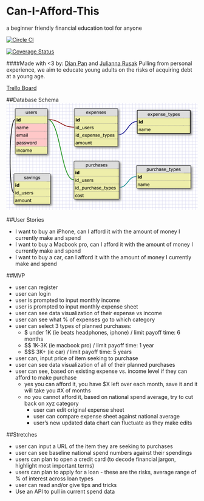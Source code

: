 # Can-I-Afford-This
a beginner friendly financial education tool for anyone

[![Circle CI](https://circleci.com/gh/nyc-cicadas-2015/Can-I-Afford-This.svg?style=svg)](https://circleci.com/gh/nyc-cicadas-2015/Can-I-Afford-This)

[![Coverage Status](https://coveralls.io/repos/nyc-cicadas-2015/Can-I-Afford-This/badge.svg?branch=master&service=github)](https://coveralls.io/github/nyc-cicadas-2015/Can-I-Afford-This?branch=master)

####Made with <3 by: [Dian Pan](https://github.com/dianpan) and [Julianna Rusak](https://github.com/julrusak)
Pulling from personal experience, we aim to educate young adults on the risks of acquiring debt at a young age.

[Trello Board](https://trello.com/b/PP3LXD4i)

##Database Schema
![schema](https://github.com/dianpan/Can-I-Afford-This/blob/update-schema/app/assets/images/schema_design.png?raw=true)

##User Stories
- I want to buy an iPhone, can I afford it with the amount of money I currently make and spend
- I want to buy a Macbook pro, can I afford it with the amount of money I currently make and spend
- I want to buy a car, can I afford it with the amount of money I currently make and spend

##MVP
- user can register
- user can login
- user is prompted to input monthly income
- user is prompted to input monthly expense sheet
- user can see data visualization of their expense vs income
- user can see what % of expenses go to which category
- user can select 3 types of planned purchases:
  - $ under 1K (ie beats headphones, iphone) /  limit payoff time: 6 months
  - $$ 1K-3K (ie macbook pro) / limit payoff time: 1 year
  - $$$ 3K+ (ie car) / limit payoff time: 5 years
- user can, input price of item seeking to purchase
- user can see data visualization of all of their planned purchases
- user can see, based on existing expense vs. income level if they can afford to make purchase
  - yes you can afford it, you have $X left over each month, save it and it will take you #X of months
  - no you cannot afford it, based on national spend average, try to cut back on xyz category
    - user can edit original expense sheet
    - user can compare expense sheet against national average
    - user’s new updated data chart can fluctuate as they make edits

##Stretches
- user can input a URL of the item they are seeking to purchases
- user can see baseline national spend numbers against their spendings
- users can plan to open a credit card (to decode financial jargon, highlight most important terms)
- users can plan to apply for a loan - these are the risks, average range of % of interest across loan types
- user can read and/or give tips and tricks
- Use an API to pull in current spend data
